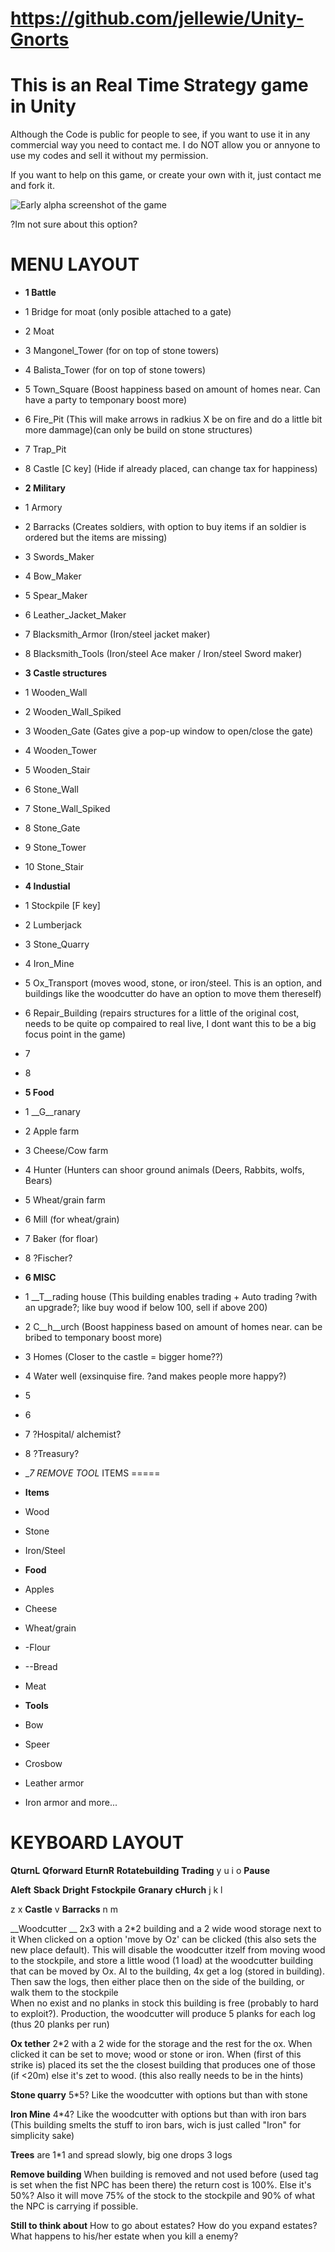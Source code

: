 # https://github.com/jellewie/Unity-Gnorts

# This is an Real Time Strategy game in Unity
Although the Code is public for people to see, if you want to use it in any commercial way you need to contact me.
I do NOT allow you or annyone to use my codes and sell it without my permission.

If you want to help on this game, or create your own with it, just contact me and fork it.

![Early alpha screenshot of the game](https://i.imgur.com/ee2dfmf.png)


?Im not sure about this option?

MENU LAYOUT
====================
* __1 Battle__
* 1 Bridge for moat (only posible attached to a gate)
* 2 Moat
* 3 Mangonel_Tower (for on top of stone towers)
* 4 Balista_Tower (for on top of stone towers)
* 5 Town_Square (Boost happiness based on amount of homes near. Can have a party to temponary boost more)
* 6 Fire_Pit (This will make arrows in radkius X be on fire and do a little bit more dammage)(can only be build on stone structures)
* 7 Trap_Pit
* 8 Castle [C key] (Hide if already placed, can change tax for happiness) 

* __2 Military__
* 1 Armory
* 2 Barracks (Creates soldiers, with option to buy items if an soldier is ordered but the items are missing)
* 3 Swords_Maker
* 4 Bow_Maker
* 5 Spear_Maker
* 6 Leather_Jacket_Maker
* 7 Blacksmith_Armor (Iron/steel jacket maker)
* 8 Blacksmith_Tools (Iron/steel Ace maker / Iron/steel Sword maker) 

* __3 Castle structures__
* 1 Wooden_Wall
* 2 Wooden_Wall_Spiked
* 3 Wooden_Gate			(Gates give a pop-up window to open/close the gate)
* 4 Wooden_Tower
* 5 Wooden_Stair
* 6 Stone_Wall
* 7 Stone_Wall_Spiked
* 8 Stone_Gate
* 9 Stone_Tower
* 10 Stone_Stair

* __4 Industial__
* 1 Stockpile [F key]
* 2 Lumberjack
* 3 Stone_Quarry
* 4 Iron_Mine
* 5 Ox_Transport (moves wood, stone, or iron/steel. This is an option, and buildings like the woodcutter do have an option to move them thereself)
* 6 Repair_Building (repairs structures for a little of the original cost, needs to be quite op compaired to real live, I dont want this to be a big focus point in the game)
* 7 
* 8 

* __5 Food__
* 1 __G__ranary
* 2 Apple farm
* 3 Cheese/Cow farm
* 4 Hunter (Hunters can shoor ground animals (Deers, Rabbits, wolfs, Bears)
* 5 Wheat/grain farm
* 6 Mill (for wheat/grain)
* 7 Baker (for floar)
* 8 ?Fischer?

* __6 MISC__
* 1 __T__rading house (This building enables trading + Auto trading ?with an upgrade?; like buy wood if below 100, sell if above 200)
* 2 C__h__urch (Boost happiness based on amount of homes near. can be bribed to temponary boost more)
* 3 Homes (Closer to the castle = bigger home??)
* 4 Water well (exsinquise fire. ?and makes people more happy?)
* 5 
* 6 
* 7 ?Hospital/ alchemist?	
* 8 ?Treasury?

* __7 REMOVE TOOL_
ITEMS
=====

* __Items__
* Wood
* Stone
* Iron/Steel
* __Food__
* Apples
* Cheese
* Wheat/grain
* -Flour
* --Bread
* Meat
* __Tools__
* Bow
* Speer
* Crosbow
* Leather armor
* Iron armor
and more...

KEYBOARD LAYOUT
=====

__QturnL__ __Qforward__ __EturnR__ __Rotatebuilding__ __Trading__ y u i o __Pause__

__Aleft__ __Sback__ __Dright__ __Fstockpile__ __Granary__ __cHurch__ j k l 

z x __Castle__ v __Barracks__ n m










__Woodcutter __
2x3 with a 2*2 building and a 2 wide wood storage next to it
When clicked on a option 'move by Oz' can be clicked (this also sets the new place default). This will disable the woodcutter itzelf from moving wood to the stockpile, and store a little wood (1 load) at the woodcutter building that can be moved by Ox.
AI to the building, 4x get a log (stored in building). Then saw the logs, then either place then on the side of the building, or walk them to the stockpile  
When no exist and no planks in stock this building is free (probably to hard to exploit?).
Production, the woodcutter will produce 5 planks for each log (thus 20 planks per run)

__Ox tether__
2*2 with a 2 wide for the storage and the rest for the ox. 
When clicked it can be set to move; wood or stone or iron.
When (first of this strike is) placed its set the the closest building that produces one of those (if <20m) else it's zet to wood. (this also really needs to be in the hints) 

__Stone quarry__
5*5?
Like the woodcutter with options but than with stone

__Iron Mine__
4*4?
Like the woodcutter with options but than with iron bars
(This building smelts the stuff to iron bars, wich is just called "Iron" for simplicity sake) 


__Trees__ are 1*1 and spread slowly, big one drops 3 logs

__Remove building__
When building is removed and not used before (used tag is set when the fist NPC has been there) the return cost is 100%.
Else it's 50%? Also it will move 75% of the stock to the stockpile and 90% of what the NPC is carrying if possible. 


__Still to think about__
How to go about estates? 
How do you expand estates? 
What happens to his/her estate when you kill a enemy? 

